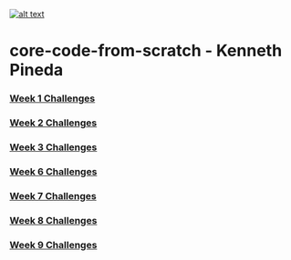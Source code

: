 <a href="https://www.core-code.io/">

![alt text](https://uploads-ssl.webflow.com/5eb2f56932c3562feab232e3/5f73550d00249e7e96c9f3de_Logo.png 'corecodeio')

</a>

# core-code-from-scratch - Kenneth Pineda


### [Week 1 Challenges](https://github.com/kennethpHN/core-code-from-scratch/tree/main/week1)
### [Week 2 Challenges](https://github.com/kennethpHN/core-code-from-scratch/tree/main/week2)
### [Week 3 Challenges](https://github.com/kennethpHN/core-code-from-scratch/tree/main/week3)
### [Week 6 Challenges](https://github.com/kennethpHN/core-code-from-scratch/tree/main/week6)
### [Week 7 Challenges](https://github.com/kennethpHN/core-code-from-scratch/tree/main/week7)
### [Week 8 Challenges](https://github.com/kennethpHN/core-code-from-scratch/tree/main/week8)
### [Week 9 Challenges](https://github.com/kennethpHN/core-code-from-scratch/tree/main/week9)


